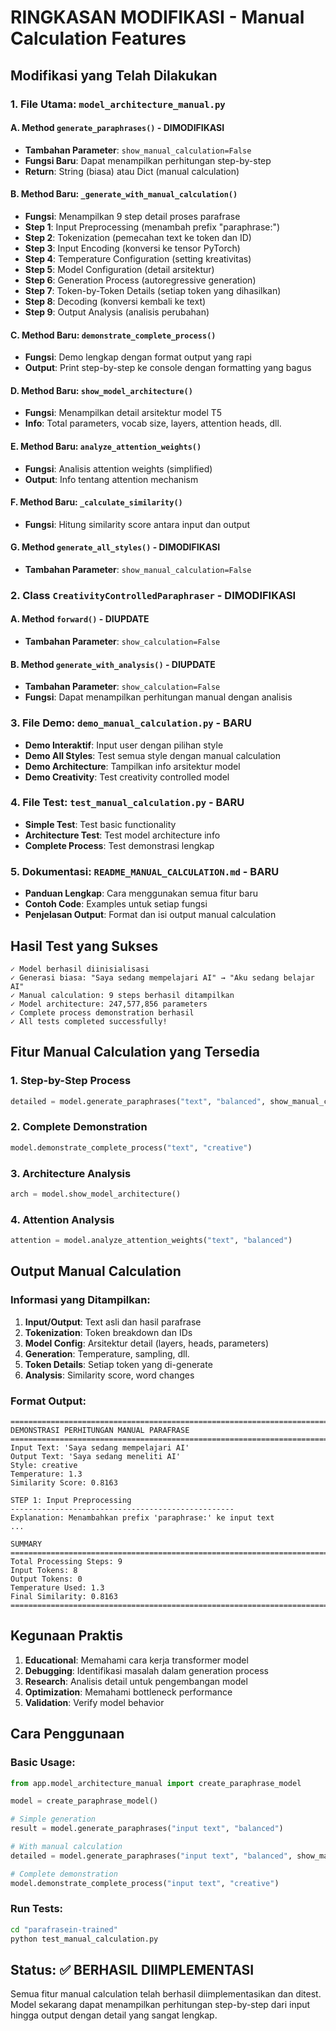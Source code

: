 # RINGKASAN MODIFIKASI - Manual Calculation Features

## Modifikasi yang Telah Dilakukan

### 1. **File Utama: `model_architecture_manual.py`**

#### A. Method `generate_paraphrases()` - **DIMODIFIKASI**
- **Tambahan Parameter**: `show_manual_calculation=False`
- **Fungsi Baru**: Dapat menampilkan perhitungan step-by-step
- **Return**: String (biasa) atau Dict (manual calculation)

#### B. Method Baru: `_generate_with_manual_calculation()`
- **Fungsi**: Menampilkan 9 step detail proses parafrase
- **Step 1**: Input Preprocessing (menambah prefix "paraphrase:")
- **Step 2**: Tokenization (pemecahan text ke token dan ID)
- **Step 3**: Input Encoding (konversi ke tensor PyTorch)
- **Step 4**: Temperature Configuration (setting kreativitas)
- **Step 5**: Model Configuration (detail arsitektur)
- **Step 6**: Generation Process (autoregressive generation)
- **Step 7**: Token-by-Token Details (setiap token yang dihasilkan)
- **Step 8**: Decoding (konversi kembali ke text)
- **Step 9**: Output Analysis (analisis perubahan)

#### C. Method Baru: `demonstrate_complete_process()`
- **Fungsi**: Demo lengkap dengan format output yang rapi
- **Output**: Print step-by-step ke console dengan formatting yang bagus

#### D. Method Baru: `show_model_architecture()`
- **Fungsi**: Menampilkan detail arsitektur model T5
- **Info**: Total parameters, vocab size, layers, attention heads, dll.

#### E. Method Baru: `analyze_attention_weights()`
- **Fungsi**: Analisis attention weights (simplified)
- **Output**: Info tentang attention mechanism

#### F. Method Baru: `_calculate_similarity()`
- **Fungsi**: Hitung similarity score antara input dan output

#### G. Method `generate_all_styles()` - **DIMODIFIKASI**
- **Tambahan Parameter**: `show_manual_calculation=False`

### 2. **Class `CreativityControlledParaphraser` - DIMODIFIKASI**

#### A. Method `forward()` - **DIUPDATE**
- **Tambahan Parameter**: `show_calculation=False`

#### B. Method `generate_with_analysis()` - **DIUPDATE**
- **Tambahan Parameter**: `show_calculation=False`
- **Fungsi**: Dapat menampilkan perhitungan manual dengan analisis

### 3. **File Demo: `demo_manual_calculation.py` - BARU**
- **Demo Interaktif**: Input user dengan pilihan style
- **Demo All Styles**: Test semua style dengan manual calculation
- **Demo Architecture**: Tampilkan info arsitektur model
- **Demo Creativity**: Test creativity controlled model

### 4. **File Test: `test_manual_calculation.py` - BARU**
- **Simple Test**: Test basic functionality
- **Architecture Test**: Test model architecture info
- **Complete Process**: Test demonstrasi lengkap

### 5. **Dokumentasi: `README_MANUAL_CALCULATION.md` - BARU**
- **Panduan Lengkap**: Cara menggunakan semua fitur baru
- **Contoh Code**: Examples untuk setiap fungsi
- **Penjelasan Output**: Format dan isi output manual calculation

## Hasil Test yang Sukses

```
✓ Model berhasil diinisialisasi
✓ Generasi biasa: "Saya sedang mempelajari AI" → "Aku sedang belajar AI"
✓ Manual calculation: 9 steps berhasil ditampilkan
✓ Model architecture: 247,577,856 parameters
✓ Complete process demonstration berhasil
✓ All tests completed successfully!
```

## Fitur Manual Calculation yang Tersedia

### 1. **Step-by-Step Process**
```python
detailed = model.generate_paraphrases("text", "balanced", show_manual_calculation=True)
```

### 2. **Complete Demonstration**
```python
model.demonstrate_complete_process("text", "creative")
```

### 3. **Architecture Analysis**
```python
arch = model.show_model_architecture()
```

### 4. **Attention Analysis**
```python
attention = model.analyze_attention_weights("text", "balanced")
```

## Output Manual Calculation

### Informasi yang Ditampilkan:
1. **Input/Output**: Text asli dan hasil parafrase
2. **Tokenization**: Token breakdown dan IDs
3. **Model Config**: Arsitektur detail (layers, heads, parameters)
4. **Generation**: Temperature, sampling, dll.
5. **Token Details**: Setiap token yang di-generate
6. **Analysis**: Similarity score, word changes

### Format Output:
```
================================================================================
DEMONSTRASI PERHITUNGAN MANUAL PARAFRASE
================================================================================
Input Text: 'Saya sedang mempelajari AI'
Output Text: 'Saya sedang meneliti AI'
Style: creative
Temperature: 1.3
Similarity Score: 0.8163

STEP 1: Input Preprocessing
--------------------------------------------------
Explanation: Menambahkan prefix 'paraphrase:' ke input text
...

SUMMARY
================================================================================
Total Processing Steps: 9
Input Tokens: 8
Output Tokens: 0
Temperature Used: 1.3
Final Similarity: 0.8163
================================================================================
```

## Kegunaan Praktis

1. **Educational**: Memahami cara kerja transformer model
2. **Debugging**: Identifikasi masalah dalam generation process
3. **Research**: Analisis detail untuk pengembangan model
4. **Optimization**: Memahami bottleneck performance
5. **Validation**: Verify model behavior

## Cara Penggunaan

### Basic Usage:
```python
from app.model_architecture_manual import create_paraphrase_model

model = create_paraphrase_model()

# Simple generation
result = model.generate_paraphrases("input text", "balanced")

# With manual calculation
detailed = model.generate_paraphrases("input text", "balanced", show_manual_calculation=True)

# Complete demonstration
model.demonstrate_complete_process("input text", "creative")
```

### Run Tests:
```bash
cd "parafrasein-trained"
python test_manual_calculation.py
```

## Status: ✅ BERHASIL DIIMPLEMENTASI

Semua fitur manual calculation telah berhasil diimplementasikan dan ditest. Model sekarang dapat menampilkan perhitungan step-by-step dari input hingga output dengan detail yang sangat lengkap.
